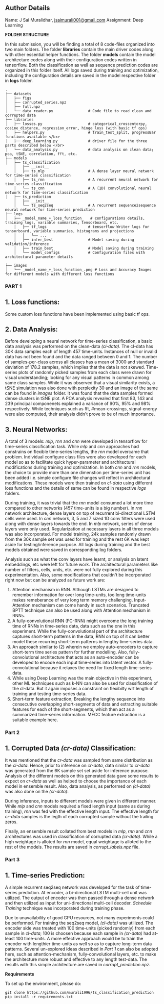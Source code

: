 ## Author Details

Name: J Sai Muralidhar, jsaimurali001@gmail.com
Assignment: Deep Learning


**FOLDER STRUCTURE** 

In this submission, you will be finding a total of 8 code-files organized into two main folders. The folder **libraries** contain the main driver codes along with other essential helper functions. The folder **models** contain the model architecture codes along with their configuration codes written in tensorflow. Both the classification as well as sequence prediction codes are organized in this folder itself. All logs saved during training and optimization, including the configuration details are saved in the model respective folder in **logs** folder.

    .
    ├── datasets
    │   ├── figs
    │   ├── corrupted_series.npz
    │   ├── full.npz
    │   └── data_reader.py                # Code file to read clean and corrupted data
    ├── libraries
    │   ├── losses.py                     # categorical_crossentorpy, cosine_distance, regression_error, hinge_loss (with basic tf ops) 
    │   ├── helpers.py                    # train_test_split, progressBar functions available </br>
    │   ├── deep_learning.py              # driver file for the three parts described below </br>
    │   └── data_analysis.py              # data analysis on clean data; pca, tSNE, correlation, fft, etc.
    ├── models
    │	├── ts_classification
     	│	├── __init__
     	│	├── ts_mlp                    # A dense layer neural network for time-series classification
     	│	├── ts_rnn                    # A recurrent neural network for time-series classification
     	│	└── ts_cnn                    # A (1D) convolutional neural network for time-series classification
    │	├── ts_prediction
     	│	├── __init__
     	│	└── ts_seq2seq                # A recurrent sequence2sequence neural network for time-series prediction
    ├── logs
	│	├── _model_name_+_loss_function_   # configurations details, training logs, variable summaries, tensorboard, etc.
     	│	├── tf_logs                   # tensorflow Writer logs for tensorboard, variable summaries, histograms and projections
     	│	│	└── ...
     	│	├── infer_best                # Model saving during validation/inference
     	│	├── train_best                # Model saving during training
     	│	└── model_configs             # Configuration files with architectural parameter details 
            
    ├── images
    │   └── _model_name_+_loss_function_.png # Loss and Accuracy Images for different models with different loss functions

### **PART 1**

## 1. Loss functions:
Some custom loss functions have been implemented using basic tf ops.
## 2. Data Analysis:
Before developing a neural network for time-series classification, a basic data analysis was performed on the clean-data *(cl-data)*. The cl-data has 30K data samples each of length 457 time-units. Instances of null or invalid data has not been found and the data ranged between 0 and 1. The number of samples-per-class across all classes has a mean of 3000 and standard deviation of 178.2 samples, which implies that the data is not skewed. Time-series plots of randomly picked samples from each class were drawn for visual understanding; looking for any visual patterns in common among same class samples. While it was observed that a visual similarity exists, a tSNE simulation was also done with perplexity 30 and an image of the same can be found in *images* folder. It was found that the data samples formed dense clusters in tSNE plot. A PCA analysis revealed that first 83, 143 and 239 principal componenets explained a variance of 90%, 95% and 98% respectively. While techniques such as fft, #mean-crossings, signal-energy were also computed, their analysis didn't prove to be of much importance. 
## 3. Neural Networks:
A total of 3 models: *mlp*, *rnn* and *cnn* were developed in tensorflow for time-series classification task. While *mlp* and *cnn* approaches had constrains on flexible time-series lengths, the *rnn* model overcame that problem. Individual configure class files were also developed for each model so as to facilitate quick hyper-parameter and architectural modifications during training and optimization. In both *cnn* and *rnn* models, the choice to provide more than one dimenstion per time-series unit has been added i.e. simple configure file changes will reflect in architectural modifications. These models were then trained on *cl-data* using different loss functions and the details of same can be found in respective *logs* folders.

During training, it was trivial that the *rnn* model consumed a lot more time compared to other networks (457 time-units is a big number). In *rnn* network architecture, dense layers on top of recurrent bi-directional LSTM cells were used. In *cnn* network, 3, 5 and 7 sized 1D conv filters were used along with dense layers towards the end. In *mlp* network, series of dense layers were only used. Regularization at necessary layers in all three models was also incorporated. For model training, 24k samples randomly drawn from the 30k sample set was used for training and the rest 6K was kept aside for testing/inference purpose. All logs during training and the best models obtained were saved in corresponding log folders.

Analysis such as what the conv layers have learnt, or analysis on latent embeddings, etc were left for future work. The architectural parameters like number of filters, cells, units, etc. were not fully explored during this experimentation. Also, some modifications that couldn't be incorporated right now but can be analyzed as future work are:

1. Attention mechanism in RNN. Although LSTMs are designed to remember information for over long time-units, too long time-units makes remeberance of very long term memory challenging. Input-Attention mechanism can come handy in such scenarios. Truncated BPTT technique can also be used along with Attention mechanism in RNNs.
2. A fully-convolutional RNN (FC-RNN) might overcome the long training time of RNNs in time-series data, data such as the one in this experiment. While the fully-convolutional part of the architecture captures short-term patterns in the data, RNN on top of it can better model these recurring short-term patterns in lengthy time-series data.
3. An approach similar to (2) wherein we employ auto-encoders to capture short-term time series pattern for further modelling. Also, fully-convolutional architecture that acts as an auto-encoder can be developed to encode each input time-series into latent vector. A fully-convolutional because it relaxes the need for fixed length time-series data.
4. While using Deep Learning was the main objective in this experiment, other ML techniques such as k-NN can also be used for classification of the cl-data. But it again imposes a constraint on flexibilty wrt length of training and testing time-series data.
5. Short-term feature extraction; Breaking the lengthy sequence into consecutive overlapping short-segments of data and extracting suitable features for each of the short-segments, which then act as a summarized time-series information. MFCC feature extraction is a suitable example here.

### **Part 2**
## 1. Corrupted Data *(cr-data)* Classification:
It was mentioned that the *cr-data* was sampled from same distribution as the *cl-data*. Hence, prior to inference on *cr-data*, data similar to *cr-data* was generated from the 6K sample set set aside for inference purpose. Analysis of the different models on this generated data gave some results to expect on *cr-data* as well as helped to choose the importance of each model in ensemble result. Also, data analysis, as performed on *(cl-data)* was also done on the *(cr-data)*.

During inference, inputs to different models were given in different manner. While *mlp* and *cnn* models required a fixed length input (same as during training), *rnn* was fed with the effective length input. The effective length for *cr-data* samples is the legth of each corrupted sample without the trailing zeros.

Finally, an ensemble result collated from best models in *mlp*, *rnn* and *cnn* architectures was used in classification of corrupted data *(cr-data)*. While a high weightage is alloted for *rnn* model, equal weightage is alloted to the rest of the models. The results are saved in *corrupt_labels.npz* file.

### **Part 3**
## 1. Time-series Prediction:
A simple recurrent seq2seq network was developed for the task of time-series prediction. At encoder, a bi-directional LSTM multi-cell unit was utilized. The output of encoder was then passed through a dense network and then utilized as input for uni-directional multi-cell decoder. *Schedule Training* technique was incorporated during training phase. 

Due to unavailability of good GPU resources, not many experiments could be performed. For training the seq2seq model, *(cl-data)* was utilized.  The encoder side was treated with 100 time-units (picked randomly) from each sample in *cl-data*; 100 is choosen because each sample in *(cr-data)* had at-least 100 time-units. A more effective approach would be to train the encoder with lengthier time-units as well so as to capture long-term data patterns. Several un-explored ideas described in *Part 1* can also be adopted here, such as attention-mechanism, fully-convolutional layers, etc. to make the architecture more robust and effective to any length test-data. The results with this simple architecture are saved in *corrupt_prediction.npz*.

**Requirements** 

To set up the environment, please do:
```
git clone https://github.com/murali1996/ts_classification_prediction
pip install -r requirements.txt
```